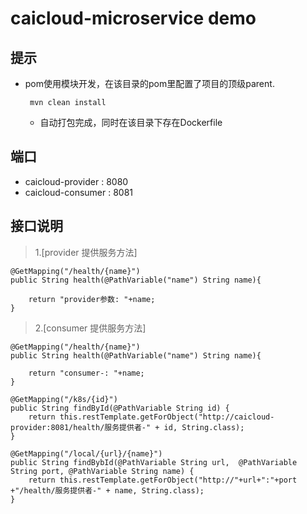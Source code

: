 # caicloud-microservice demo

## 提示

- pom使用模块开发，在该目录的pom里配置了项目的顶级parent.
   ```
    mvn clean install 
    ```
    - 自动打包完成，同时在该目录下存在Dockerfile

## 端口

- caicloud-provider : 8080
- caicloud-consumer : 8081




## 接口说明

> 1.[provider 提供服务方法]

    @GetMapping("/health/{name}")
    public String health(@PathVariable("name") String name){

        return "provider参数: "+name;
    }

> 2.[consumer 提供服务方法]
   
    @GetMapping("/health/{name}")
    public String health(@PathVariable("name") String name){

        return "consumer-: "+name;
    }

    @GetMapping("/k8s/{id}")
    public String findById(@PathVariable String id) {
        return this.restTemplate.getForObject("http://caicloud-provider:8081/health/服务提供者-" + id, String.class);
    }

    @GetMapping("/local/{url}/{name}")
    public String findBybId(@PathVariable String url,  @PathVariable String port, @PathVariable String name) {
        return this.restTemplate.getForObject("http://"+url+":"+port +"/health/服务提供者-" + name, String.class);
    } 
   
   



